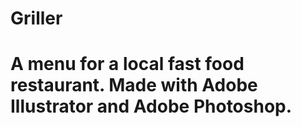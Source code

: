 # Griller

# A menu for a local fast food restaurant. Made with Adobe Illustrator and Adobe Photoshop.
